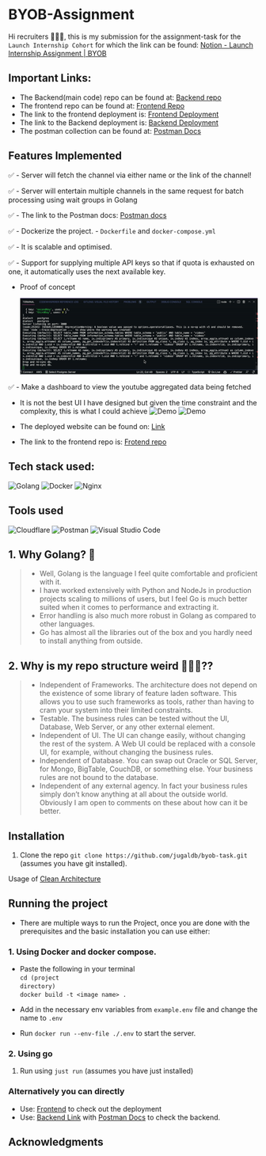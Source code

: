 # BYOB-Assignment

Hi recruiters 🙋🏻‍♂️, this is my submission for the assignment-task for the ```Launch Internship Cohort``` for which the link can be found: [Notion - Launch Internship Assignment | BYOB](https://creatoreconomyventures.notion.site/Launch-Internship-Cohort-16890cc32dd840e9a17f272f74eefb8b?p=60a74ab6069f4d51840200051518f68b&pm=c)

## Important Links:
- The Backend(main code) repo can be found at: [Backend repo](https://github.com/jugaldb/byob-task)
- The frontend repo can be found at: [Frontend Repo](https://github.com/jugaldb/byob-frontend)
- The link to the frontend deployment is: [Frontend Deployment](https://byob-task.jugaldb.com)
- The link to the Backend deployment is: [Backend Deployment](https://byob-task-api.jugaldb.com)
- The postman collection can be found at: [Postman Docs](https://documenter.getpostman.com/view/10968840/2sA2rDy1iB)

## Features Implemented

✅ -  Server will fetch the channel via either name or the link of the channel!

✅ - Server will entertain multiple channels in the same request for batch processing using wait groups in Golang

✅ -  The link to the Postman docs: [Postman docs](https://documenter.getpostman.com/view/10968840/2sA2rDy1iB)

✅ - Dockerize the project. - ```Dockerfile``` and ```docker-compose.yml```

✅ - It is scalable and optimised.


✅ - Support for supplying multiple API keys so that if quota is exhausted on one, it automatically uses the next available key.
- Proof of concept

  ![Demo](./assets/proof-of-concept.gif)


✅ - Make a dashboard to view the youtube aggregated data being fetched

- It is not the best UI I have designed but given the time constraint and the complexity, this is what I could achieve
  ![Demo](./assets/Home-page-1.png)
  ![Demo](./assets/Home-Page-2.png)


- The deployed website can be found on: [Link](https://byob-task.jugaldb.com)

- The link to the frontend repo is: [Frotend repo](https://github.com/jugaldb/byob-frontend)






## Tech stack used:

![Golang](https://img.shields.io/badge/go-000000?style=for-the-badge&logo=go&logoColor=white)
![Docker](https://img.shields.io/badge/docker-%230db7ed.svg?style=for-the-badge&logo=docker&logoColor=white)
![Nginx](https://img.shields.io/badge/nginx-%23009639.svg?style=for-the-badge&logo=nginx&logoColor=white)

## Tools used
![Cloudflare](https://img.shields.io/badge/Cloudflare-F38020?style=for-the-badge&logo=Cloudflare&logoColor=white)
![Postman](https://img.shields.io/badge/Postman-FF6C37?style=for-the-badge&logo=postman&logoColor=white)
![Visual Studio Code](https://img.shields.io/badge/Visual%20Studio%20Code-0078d7.svg?style=for-the-badge&logo=visual-studio-code&logoColor=white)


## 1. Why Golang? 🤯

>- Well, Golang is the language I feel quite comfortable and proficient with it.
>- I have worked extensively with Python and NodeJs in production projects scaling to millions of users, but I feel Go is much better suited when it comes to performance and extracting it.
>- Error handling is also much more robust in Golang as compared to other languages.
>- Go has almost all the libraries out of the box and you hardly need to install anything from outside.


## 2. Why is my repo structure weird 🤦🏻‍♂️??
>- Independent of Frameworks. The architecture does not depend on the existence of some library of feature laden software. This allows you to use such frameworks as tools, rather than having to cram your system into their limited constraints.
>- Testable. The business rules can be tested without the UI, Database, Web Server, or any other external element.
>- Independent of UI. The UI can change easily, without changing the rest of the system. A Web UI could be replaced with a console UI, for example, without changing the business rules.
>- Independent of Database. You can swap out Oracle or SQL Server, for Mongo, BigTable, CouchDB, or something else. Your business rules are not bound to the database.
>- Independent of any external agency. In fact your business rules simply don’t know anything at all about the outside world.
 Obviously I am open to comments on these about how can it be better.

## Installation

1. Clone the repo ```git clone https://github.com/jugaldb/byob-task.git``` (assumes you have git installed).


Usage of [Clean Architecture](http://blog.cleancoder.com/uncle-bob/2012/08/13/the-clean-architecture.html)


## Running the project
- There are multiple ways to run the Project, once you are done with the prerequisites and the basic installation you can use either:

### 1. Using Docker and docker compose.
- Paste the following in your terminal <br>
  <code>cd (project directory)</code><br>
  ```docker build -t <image name> .```<br>

- Add in the necessary env variables from ```example.env``` file and change the name to ```.env```
- Run ```docker run --env-file ./.env``` to start the server.


### 2. Using go

1. Run using ```just run``` (assumes you have just installed)


### Alternatively you can directly
- Use: [Frontend](https://byob-task.jugaldb.com/) to check out the deployment
- Use: [Backend Link](https://byob-task-api.jugaldb.com/) with [Postman Docs](https://documenter.getpostman.com/view/10968840/2sA2rDy1iB) to check the backend.

## Acknowledgments 
